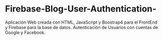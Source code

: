 # Firebase-Blog-User-Authentication-
Aplicación Web creada con HTML, JavaScript y Boostrap4 para el FrontEnd y Firebase para la base de datos.
Autenticación de Usuarios con cuentas de Google y Facebook.
